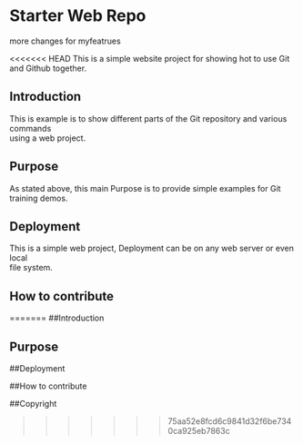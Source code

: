 # Starter Web Repo

more changes for myfeatrues

<<<<<<< HEAD
This is a simple website project for
showing hot to use Git and Github together.

## Introduction

This is example is to show different parts
of the Git repository and various commands	
using a web project.

## Purpose

As stated above, this main Purpose is to 
provide simple examples for Git training
demos.

## Deployment


This is a simple web project, Deployment
can be on any web server or even local	
file system.

## How to contribute
=======
##Introduction

## Purpose

##Deployment


##How to contribute

##Copyright
>>>>>>> 75aa52e8fcd6c9841d32f6be7340ca925eb7863c
